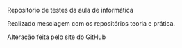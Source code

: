 Repositório de testes da aula de informática

Realizado mesclagem com os repositórios teoria e prática.

Alteração feita pelo site do GitHub
